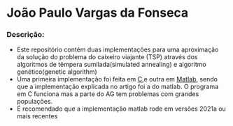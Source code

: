 <h1>João Paulo Vargas da Fonseca</h1>

<h3>Descrição:</h3>

<ul>
    <li>
        Este repositório contém duas implementações para uma aproximação da solução do problema do caixeiro viajante (TSP) através dos algoritmos de têmpera sumilada(simulated annealing) e algoritmo genético(genetic algorithm)
    </li>
    <li>
        Uma primeira implementação foi feita em <a href="cb_project/" target="_blank">C</a>,e outra em <a href="TSP_matlab/" target="_blank">Matlab</a>, sendo que a implementação explicada no artigo foi a do matlab. O programa em C funciona mas a parte do AG tem problemas com grandes populações.
    </li>
    <li>
        É recomendado que a implementação matlab rode em versões 2021a ou mais recentes
    </li>
    
</ul>